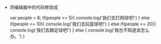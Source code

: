 - 将编辑器中的代码修改成

    var people = 8;
    if(people <= 5){
        console.log('我们去打网球吧!')
    }
    else if(people <= 10){
        console.log('我们去玩篮球吧!')
    }
    else if(people <= 20){
        console.log('我们去踢足球吧!')
    }
    else {
        console.log('我也不知道该怎么办。')
    }